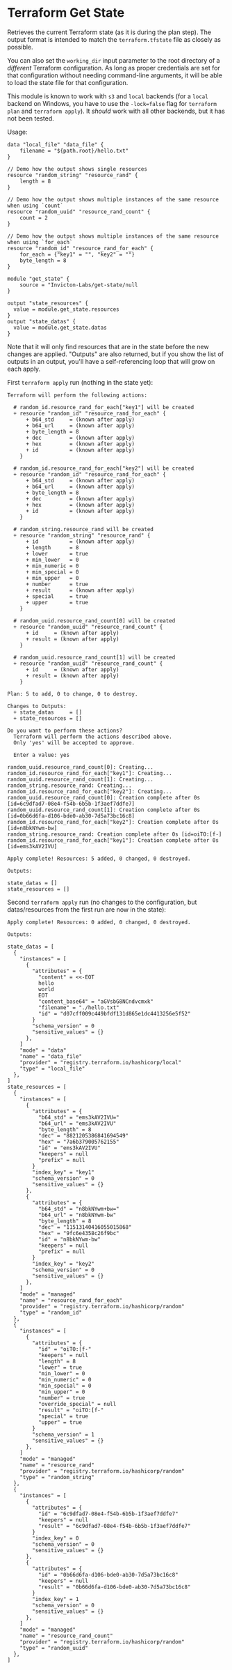 # Terraform Get State
Retrieves the current Terraform state (as it is during the plan step). The output format is intended to match the `terraform.tfstate` file as closely as possible.

You can also set the `working_dir` input parameter to the root directory of a *different* Terraform configuration. As long as proper credentials are set for that configuration without needing command-line arguments, it will be able to load the state file for that configuration.

This module is known to work with `s3` and `local` backends (for a `local` backend on Windows, you have to use the `-lock=false` flag for `terraform plan` and `terraform apply`). It *should* work with all other backends, but it has not been tested.

Usage:
```
data "local_file" "data_file" {
    filename = "${path.root}/hello.txt"
}

// Demo how the output shows single resources
resource "random_string" "resource_rand" {
    length = 8
}

// Demo how the output shows multiple instances of the same resource when using `count`
resource "random_uuid" "resource_rand_count" {
    count = 2
}

// Demo how the output shows multiple instances of the same resource when using `for_each`
resource "random_id" "resource_rand_for_each" {
    for_each = {"key1" = "", "key2" = ""}
    byte_length = 8
}

module "get_state" {
    source = "Invicton-Labs/get-state/null
}

output "state_resources" {
  value = module.get_state.resources
}
output "state_datas" {
  value = module.get_state.datas
}
```

Note that it will only find resources that are in the state before the new changes are applied. "Outputs" are also returned, but if you show the list of outputs in an output, you'll have a self-referencing loop that will grow on each apply.

First `terraform apply` run (nothing in the state yet):
```
Terraform will perform the following actions:

  # random_id.resource_rand_for_each["key1"] will be created
  + resource "random_id" "resource_rand_for_each" {
      + b64_std     = (known after apply)
      + b64_url     = (known after apply)
      + byte_length = 8
      + dec         = (known after apply)
      + hex         = (known after apply)
      + id          = (known after apply)
    }

  # random_id.resource_rand_for_each["key2"] will be created
  + resource "random_id" "resource_rand_for_each" {
      + b64_std     = (known after apply)
      + b64_url     = (known after apply)
      + byte_length = 8
      + dec         = (known after apply)
      + hex         = (known after apply)
      + id          = (known after apply)
    }

  # random_string.resource_rand will be created
  + resource "random_string" "resource_rand" {
      + id          = (known after apply)
      + length      = 8
      + lower       = true
      + min_lower   = 0
      + min_numeric = 0
      + min_special = 0
      + min_upper   = 0
      + number      = true
      + result      = (known after apply)
      + special     = true
      + upper       = true
    }

  # random_uuid.resource_rand_count[0] will be created
  + resource "random_uuid" "resource_rand_count" {
      + id     = (known after apply)
      + result = (known after apply)
    }

  # random_uuid.resource_rand_count[1] will be created
  + resource "random_uuid" "resource_rand_count" {
      + id     = (known after apply)
      + result = (known after apply)
    }

Plan: 5 to add, 0 to change, 0 to destroy.

Changes to Outputs:
  + state_datas     = []
  + state_resources = []

Do you want to perform these actions?
  Terraform will perform the actions described above.
  Only 'yes' will be accepted to approve.

  Enter a value: yes

random_uuid.resource_rand_count[0]: Creating...
random_id.resource_rand_for_each["key1"]: Creating...
random_uuid.resource_rand_count[1]: Creating...
random_string.resource_rand: Creating...
random_id.resource_rand_for_each["key2"]: Creating...
random_uuid.resource_rand_count[0]: Creation complete after 0s [id=6c9dfad7-08e4-f54b-6b5b-1f3aef7ddfe7]
random_uuid.resource_rand_count[1]: Creation complete after 0s [id=0b66d6fa-d106-bde0-ab30-7d5a73bc16c8]
random_id.resource_rand_for_each["key2"]: Creation complete after 0s [id=n8bkNYwm-bw]
random_string.resource_rand: Creation complete after 0s [id=oiTO:[f-]
random_id.resource_rand_for_each["key1"]: Creation complete after 0s [id=ems3kAV2IVU]

Apply complete! Resources: 5 added, 0 changed, 0 destroyed.

Outputs:

state_datas = []
state_resources = []
```

Second `terraform apply` run (no changes to the configuration, but datas/resources from the first run are now in the state):
```
Apply complete! Resources: 0 added, 0 changed, 0 destroyed.

Outputs:

state_datas = [
  {
    "instances" = [
      {
        "attributes" = {
          "content" = <<-EOT
          hello
          world
          EOT
          "content_base64" = "aGVsbG8NCndvcmxk"
          "filename" = "./hello.txt"
          "id" = "d07cff009c449bfdf131d865e1dc4413256e5f52"
        }
        "schema_version" = 0
        "sensitive_values" = {}
      },
    ]
    "mode" = "data"
    "name" = "data_file"
    "provider" = "registry.terraform.io/hashicorp/local"
    "type" = "local_file"
  },
]
state_resources = [
  {
    "instances" = [
      {
        "attributes" = {
          "b64_std" = "ems3kAV2IVU="
          "b64_url" = "ems3kAV2IVU"
          "byte_length" = 8
          "dec" = "8821205386841694549"
          "hex" = "7a6b379005762155"
          "id" = "ems3kAV2IVU"
          "keepers" = null
          "prefix" = null
        }
        "index_key" = "key1"
        "schema_version" = 0
        "sensitive_values" = {}
      },
      {
        "attributes" = {
          "b64_std" = "n8bkNYwm+bw="
          "b64_url" = "n8bkNYwm-bw"
          "byte_length" = 8
          "dec" = "11513140416055015868"
          "hex" = "9fc6e4358c26f9bc"
          "id" = "n8bkNYwm-bw"
          "keepers" = null
          "prefix" = null
        }
        "index_key" = "key2"
        "schema_version" = 0
        "sensitive_values" = {}
      },
    ]
    "mode" = "managed"
    "name" = "resource_rand_for_each"
    "provider" = "registry.terraform.io/hashicorp/random"
    "type" = "random_id"
  },
  {
    "instances" = [
      {
        "attributes" = {
          "id" = "oiTO:[f-"
          "keepers" = null
          "length" = 8
          "lower" = true
          "min_lower" = 0
          "min_numeric" = 0
          "min_special" = 0
          "min_upper" = 0
          "number" = true
          "override_special" = null
          "result" = "oiTO:[f-"
          "special" = true
          "upper" = true
        }
        "schema_version" = 1
        "sensitive_values" = {}
      },
    ]
    "mode" = "managed"
    "name" = "resource_rand"
    "provider" = "registry.terraform.io/hashicorp/random"
    "type" = "random_string"
  },
  {
    "instances" = [
      {
        "attributes" = {
          "id" = "6c9dfad7-08e4-f54b-6b5b-1f3aef7ddfe7"
          "keepers" = null
          "result" = "6c9dfad7-08e4-f54b-6b5b-1f3aef7ddfe7"
        }
        "index_key" = 0
        "schema_version" = 0
        "sensitive_values" = {}
      },
      {
        "attributes" = {
          "id" = "0b66d6fa-d106-bde0-ab30-7d5a73bc16c8"
          "keepers" = null
          "result" = "0b66d6fa-d106-bde0-ab30-7d5a73bc16c8"
        }
        "index_key" = 1
        "schema_version" = 0
        "sensitive_values" = {}
      },
    ]
    "mode" = "managed"
    "name" = "resource_rand_count"
    "provider" = "registry.terraform.io/hashicorp/random"
    "type" = "random_uuid"
  },
]
```
